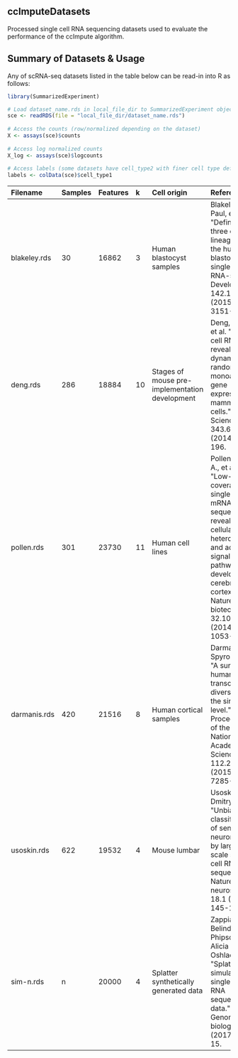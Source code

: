 ## ccImputeDatasets
Processed single cell RNA sequencing datasets used to evaluate the performance of the ccImpute algorithm. 

## Summary of Datasets & Usage
Any of scRNA-seq datasets listed in the table below can be read-in into R as follows:
```r
library(SummarizedExperiment)

# Load dataset_name.rds in local_file_dir to SummarizedExperiment object named sce
sce <- readRDS(file = "local_file_dir/dataset_name.rds")
  
# Access the counts (row/normalized depending on the dataset)
X <- assays(sce)$counts 
  
# Access log normalized counts
X_log <- assays(sce)$logcounts
  
# Access labels (some datasets have cell_type2 with finer cell type definitions)
labels <- colData(sce)$cell_type1

```

| Filename | Samples | Features | k | Cell origin | Reference |
| :--- | :--- | :--- | :--- | :--- | :--- |
|blakeley.rds | 30 | 16862 | 3 | Human blastocyst samples | Blakeley, Paul, et al. "Defining the three cell lineages of the human blastocyst by single-cell RNA-seq." Development 142.18 (2015): 3151-3165.|
|deng.rds       | 286   | 18884 | 10| Stages of mouse pre-implementation development | Deng, Qiaolin, et al. "Single-cell RNA-seq reveals dynamic, random monoallelic gene expression in mammalian cells." Science 343.6167 (2014): 193-196. | 
|pollen.rds     | 301   | 23730 | 11| Human cell lines | Pollen, Alex A., et al. "Low-coverage single-cell mRNA sequencing reveals cellular heterogeneity and activated signaling pathways in developing cerebral cortex." Nature biotechnology 32.10 (2014): 1053-1058. |
|darmanis.rds  | 420 | 21516 | 8 | Human cortical samples | Darmanis, Spyros, et al. "A survey of human brain transcriptome diversity at the single cell level." Proceedings of the National Academy of Sciences 112.23 (2015): 7285-7290. |
|usoskin.rds    | 622   | 19532 | 4 | Mouse lumbar | Usoskin, Dmitry, et al. "Unbiased classification of sensory neuron types by large-scale single-cell RNA sequencing." Nature neuroscience 18.1 (2015): 145-153. |
|sim-n.rds    | n   | 20000 | 4 | Splatter synthetically generated data | Zappia, Luke, Belinda Phipson, and Alicia Oshlack. "Splatter: simulation of single-cell RNA sequencing data." Genome biology 18.1 (2017): 1-15. |

